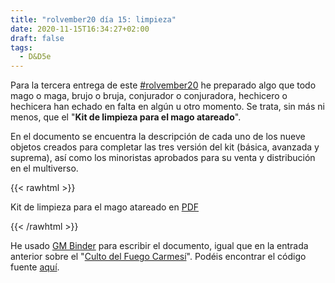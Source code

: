 ```yaml
---
title: "rolvember20 día 15: limpieza"
date: 2020-11-15T16:34:27+02:00
draft: false
tags:
  - D&D5e
---
```



Para la tercera entrega de este [#rolvember20](https://twitter.com/hashtag/rolvember20?src=hashtag_click) he preparado algo que todo mago o maga, brujo o bruja, conjurador o conjuradora, hechicero o hechicera han echado en falta en algún u otro momento. Se trata, sin más ni menos, que el "__Kit de limpieza para el mago atareado__".

En el documento se encuentra la descripción de cada uno de los nueve objetos creados para completar las tres versión del kit (básica, avanzada y suprema), así como los minoristas aprobados para su venta y distribución en el multiverso.

{{< rawhtml >}}
<object data="https://www.gmbinder.com/pdf/-MMBwB1YGtf3iqW_ImxU/kit-de-limpieza-para-el-mago-atareado.pdf" type="application/pdf" width="100%" height="600px">
	<p>Kit de limpieza para el mago atareado en <a href="https://www.gmbinder.com/pdf/-MMBwB1YGtf3iqW_ImxU/kit-de-limpieza-para-el-mago-atareado.pdf">PDF</a></p>
</object>
{{< /rawhtml >}}

He usado [GM Binder](https://www.gmbinder.com/) para escribir el documento, igual que en la entrada anterior sobre el "[Culto del Fuego Carmesí](https://web.carleshf.com/fun/rolvember20-dia-8/)". Podéis encontrar el código fuente [aquí](https://www.gmbinder.com/share/-MMBwB1YGtf3iqW_ImxU).